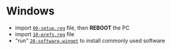 # Windows

- import [`00-setup.reg`](00-setup.reg) file, then **REBOOT** the PC
- import [`10-prefs.reg`](10-prefs.reg) file
- "run" [`20-software.winget`](20-software.winget) to install commonly used software
